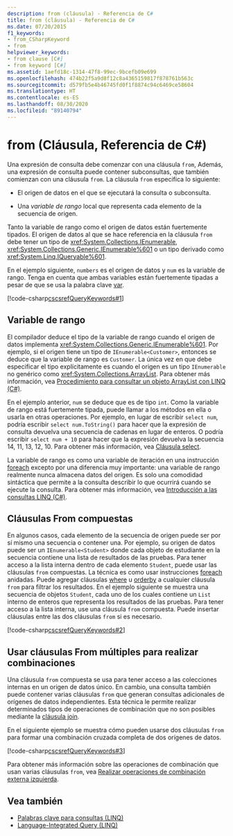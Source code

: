 ```yaml
---
description: from (cláusula) - Referencia de C#
title: from (cláusula) - Referencia de C#
ms.date: 07/20/2015
f1_keywords:
- from_CSharpKeyword
- from
helpviewer_keywords:
- from clause [C#]
- from keyword [C#]
ms.assetid: 1aefd18c-1314-47f8-99ec-9bcefb09e699
ms.openlocfilehash: 474b22f5a9d8f12c8a4365159817f878761b563c
ms.sourcegitcommit: d579fb5e4b46745fd0f1f8874c94c6469ce58604
ms.translationtype: HT
ms.contentlocale: es-ES
ms.lasthandoff: 08/30/2020
ms.locfileid: "89140794"
---
```

# <a name="from-clause-c-reference"></a>from (Cláusula, Referencia de C#)

Una expresión de consulta debe comenzar con una cláusula `from`, Además, una expresión de consulta puede contener subconsultas, que también comienzan con una cláusula `from`. La cláusula `from` especifica lo siguiente:

- El origen de datos en el que se ejecutará la consulta o subconsulta.

- Una *variable de rango* local que representa cada elemento de la secuencia de origen.

Tanto la variable de rango como el origen de datos están fuertemente tipados. El origen de datos al que se hace referencia en la cláusula `from` debe tener un tipo de <xref:System.Collections.IEnumerable>, <xref:System.Collections.Generic.IEnumerable%601> o un tipo derivado como <xref:System.Linq.IQueryable%601>.

En el ejemplo siguiente, `numbers` es el origen de datos y `num` es la variable de rango. Tenga en cuenta que ambas variables están fuertemente tipadas a pesar de que se usa la palabra clave [var](var.md).

[!code-csharp[cscsrefQueryKeywords#1](~/samples/snippets/csharp/VS_Snippets_VBCSharp/CsCsrefQueryKeywords/CS/From.cs#1)]

## <a name="the-range-variable"></a>Variable de rango

El compilador deduce el tipo de la variable de rango cuando el origen de datos implementa <xref:System.Collections.Generic.IEnumerable%601>. Por ejemplo, si el origen tiene un tipo de `IEnumerable<Customer>`, entonces se deduce que la variable de rango es `Customer`. La única vez en que debe especificar el tipo explícitamente es cuando el origen es un tipo `IEnumerable` no genérico como <xref:System.Collections.ArrayList>. Para obtener más información, vea [Procedimiento para consultar un objeto ArrayList con LINQ (C#)](../../programming-guide/concepts/linq/how-to-query-an-arraylist-with-linq.md).

En el ejemplo anterior, `num` se deduce que es de tipo `int`. Como la variable de rango está fuertemente tipada, puede llamar a los métodos en ella o usarla en otras operaciones. Por ejemplo, en lugar de escribir `select num`, podría escribir `select num.ToString()` para hacer que la expresión de consulta devuelva una secuencia de cadenas en lugar de enteros. O podría escribir `select num + 10` para hacer que la expresión devuelva la secuencia 14, 11, 13, 12, 10. Para obtener más información, vea [Cláusula select](select-clause.md).

La variable de rango es como una variable de iteración en una instrucción [foreach](foreach-in.md) excepto por una diferencia muy importante: una variable de rango realmente nunca almacena datos del origen. Es solo una comodidad sintáctica que permite a la consulta describir lo que ocurrirá cuando se ejecute la consulta. Para obtener más información, vea [Introducción a las consultas LINQ (C#)](../../programming-guide/concepts/linq/introduction-to-linq-queries.md).

## <a name="compound-from-clauses"></a>Cláusulas From compuestas

En algunos casos, cada elemento de la secuencia de origen puede ser por sí mismo una secuencia o contener una. Por ejemplo, su origen de datos puede ser un `IEnumerable<Student>` donde cada objeto de estudiante en la secuencia contiene una lista de resultados de las pruebas. Para tener acceso a la lista interna dentro de cada elemento `Student`, puede usar las cláusulas `from` compuestas. La técnica es como usar instrucciones [foreach](foreach-in.md) anidadas. Puede agregar cláusulas [where](partial-method.md) u [orderby](orderby-clause.md) a cualquier cláusula `from` para filtrar los resultados. En el ejemplo siguiente se muestra una secuencia de objetos `Student`, cada uno de los cuales contiene un `List` interno de enteros que representa los resultados de las pruebas. Para tener acceso a la lista interna, use una cláusula `from` compuesta. Puede insertar cláusulas entre las dos cláusulas `from` si es necesario.

[!code-csharp[cscsrefQueryKeywords#2](~/samples/snippets/csharp/VS_Snippets_VBCSharp/CsCsrefQueryKeywords/CS/From.cs#2)]

## <a name="using-multiple-from-clauses-to-perform-joins"></a>Usar cláusulas From múltiples para realizar combinaciones

Una cláusula `from` compuesta se usa para tener acceso a las colecciones internas en un origen de datos único. En cambio, una consulta también puede contener varias cláusulas `from` que generan consultas adicionales de orígenes de datos independientes. Esta técnica le permite realizar determinados tipos de operaciones de combinación que no son posibles mediante la [cláusula join](join-clause.md).

En el siguiente ejemplo se muestra cómo pueden usarse dos cláusulas `from` para formar una combinación cruzada completa de dos orígenes de datos.

[!code-csharp[cscsrefQueryKeywords#3](~/samples/snippets/csharp/VS_Snippets_VBCSharp/CsCsrefQueryKeywords/CS/From.cs#3)]

Para obtener más información sobre las operaciones de combinación que usan varias cláusulas `from`, vea [Realizar operaciones de combinación externa izquierda](../../linq/perform-left-outer-joins.md).

## <a name="see-also"></a>Vea también

- [Palabras clave para consultas (LINQ)](query-keywords.md)
- [Language-Integrated Query (LINQ)](../../linq/index.md)
